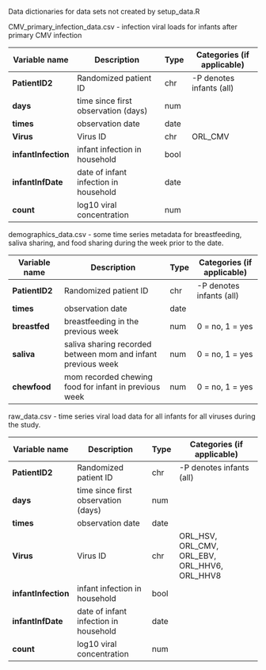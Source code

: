 Data dictionaries for data sets not created by setup_data.R

CMV_primary_infection_data.csv - infection viral loads for infants after primary CMV infection

|**Variable name** | **Description** | **Type** | **Categories (if applicable)** |
|------------------|-----------------|------------------|-----------------|
|**PatientID2** | Randomized patient ID | chr | -P denotes infants (all)| 
|**days** | time since first observation (days) | num | |
|**times** | observation date | date | |
|**Virus** | Virus ID | chr | ORL_CMV|
|**infantInfection** | infant infection in household | bool | |
|**infantInfDate** | date of infant infection in household | date | |
|**count** | log10 viral concentration | num | |


demographics_data.csv - some time series metadata for breastfeeding, saliva sharing, and food sharing during the week prior to the date.

|**Variable name** | **Description** | **Type** | **Categories (if applicable)** |
|------------------|-----------------|------------------|-----------------|
|**PatientID2** | Randomized patient ID | chr | -P denotes infants (all)| 
|**times** | observation date | date | |
|**breastfed** | breastfeeding in the previous week | num | 0 = no, 1 = yes|
|**saliva** | saliva sharing recorded between mom and infant previous week|num | 0 = no, 1 = yes|
|**chewfood** | mom recorded chewing food for infant in previous week | num | 0 = no, 1 = yes|


raw_data.csv - time series viral load data for all infants for all viruses during the study.

|**Variable name** | **Description** | **Type** | **Categories (if applicable)** |
|------------------|-----------------|------------------|-----------------|
|**PatientID2** | Randomized patient ID | chr | -P denotes infants (all)| 
|**days** | time since first observation (days) | num | |
|**times** | observation date | date | |
|**Virus** | Virus ID | chr | ORL_HSV, ORL_CMV, ORL_EBV, ORL_HHV6, ORL_HHV8|
|**infantInfection** | infant infection in household | bool | |
|**infantInfDate** | date of infant infection in household | date | |
|**count** | log10 viral concentration | num | |